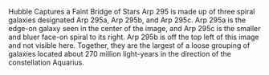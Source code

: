 Hubble Captures a Faint Bridge of Stars 
 Arp 295 is made up of three spiral galaxies designated Arp 295a, Arp 295b, and Arp 295c. Arp 295a is the edge-on galaxy seen in the center of the image, and Arp 295c is the smaller and bluer face-on spiral to its right. Arp 295b is off the top left of this image and not visible here. Together, they are the largest of a loose grouping of galaxies located about 270 million light-years in the direction of the constellation Aquarius.